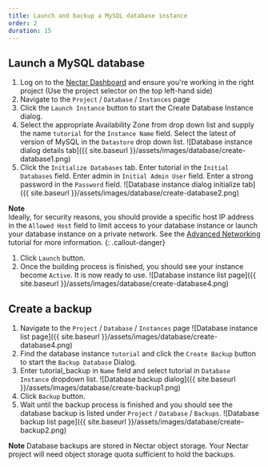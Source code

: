```yaml
---
title: Launch and backup a MySQL database instance
order: 2
duration: 15
---
```


## Launch a MySQL database

1. Log on to the [Nectar Dashboard](https://dashboard.rc.nectar.org.au) and ensure you're working in the right project (Use the project selector on the top left-hand side)
1. Navigate to the `Project` / `Database` / `Instances` page
1. Click the `Launch Instance` button to start the Create Database Instance dialog.
1. Select the appropriate Availability Zone from drop down list and supply the name `tutorial` for the `Instance Name` field. Select the latest of version of MySQL in the `Datastore` drop down list.
![Database instance dialog details tab]({{ site.baseurl }}/assets/images/database/create-database1.png)
1. Click the `Initialize Databases` tab. Enter tutorial in the `Initial Databases` field. Enter admin in `Initial Admin User` field. Enter a strong password in the `Password` field.
![Database instance dialog initialize tab]({{ site.baseurl }}/assets/images/database/create-database2.png)

**Note**  
Ideally, for security reasons, you should provide a specific host IP address in
the `Allowed Host` field to limit access to your database instance or launch
your database instance on a private network. See the
[Advanced Networking]({{site.baseurl}}/advanced-networking)
tutorial for more information.
{: .callout-danger}

1. Click `Launch` button.
1. Once the building process is finished, you should see your instance become `Active`. It is now ready to use.
![Database instance list page]({{ site.baseurl }}/assets/images/database/create-database4.png)

## Create a backup

1. Navigate to the `Project` / `Database` / `Instances` page
![Database instance list page]({{ site.baseurl }}/assets/images/database/create-database4.png)
1. Find the database instance `tutorial` and click the `Create Backup` button to start the `Backup Database` Dialog.
1. Enter tutorial_backup in `Name` field and select tutorial in `Database Instance` dropdown list.
![Database backup dialog]({{ site.baseurl }}/assets/images/database/create-backup1.png)
1. Click `Backup` button.
1. Wait until the backup process is finished and you should see the database backup is listed under `Project` / `Database` / `Backups`.
![Database backup list page]({{ site.baseurl }}/assets/images/database/create-backup2.png)

**Note**
Database backups are stored in Nectar object storage.  Your Nectar project will need object storage quota sufficient to hold the backups.
